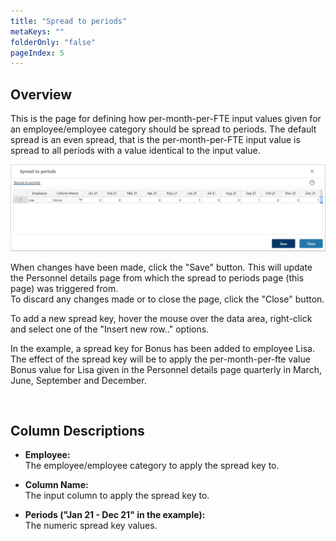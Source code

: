 ```yaml
---
title: "Spread to periods"
metaKeys: ""
folderOnly: "false"
pageIndex: 5
---
```


## Overview
This is the page for defining how per-month-per-FTE input values given for an employee/employee category should be spread to periods. The default spread is an even spread, that is the per-month-per-FTE input value is spread to all periods with a value identical to the input value.
<br/>

![](img/spreadtoperiods.JPG)

When changes have been made, click the "Save" button. This will update the Personnel details page from which the spread to periods page (this page) was triggered from.<br/>
To discard any changes made or to close the page, click the "Close" button.

To add a new spread key, hover the mouse over the data area, right-click and select one of the "Insert new row.." options.

In the example, a spread key for Bonus has been added to employee Lisa. The effect of the spread key will be to apply the per-month-per-fte value Bonus value for Lisa given in the Personnel details page quarterly in March, June, September and December.

<br/>

## Column Descriptions

- **Employee:**<br/>
The employee/employee category to apply the spread key to.

- **Column Name:**<br/>
The input column to apply the spread key to.

- **Periods ("Jan 21 - Dec 21" in the example):**<br/>
The numeric spread key values.


<br/>

